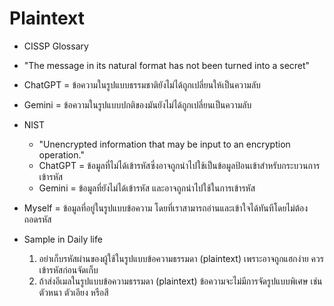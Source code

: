 # Plaintext
- CISSP Glossary
 - "The message in its natural format has not been turned into a secret"
 - ChatGPT = ข้อความในรูปแบบธรรมชาติยังไม่ได้ถูกเปลี่ยนให้เป็นความลับ 
 - Gemini = ข้อความในรูปแบบปกติของมันยังไม่ได้ถูกเปลี่ยนเป็นความลับ

- NIST
  - "Unencrypted information that may be input to an encryption operation."
  - ChatGPT = ข้อมูลที่ไม่ได้เข้ารหัสซึ่งอาจถูกนำไปใช้เป็นข้อมูลป้อนเข้าสำหรับกระบวนการเข้ารหัส
  - Gemini = ข้อมูลที่ยังไม่ได้เข้ารหัส และอาจถูกนำไปใช้ในการเข้ารหัส 
 
- Myself = ข้อมูลที่อยู่ในรูปแบบข้อความ โดยที่เราสามารถอ่านและเข้าใจได้ทันทีโดยไม่ต้องถอดรหัส
- Sample in Daily life
  1. อย่าเก็บรหัสผ่านของผู้ใช้ในรูปแบบข้อความธรรมดา (plaintext) เพราะอาจถูกแฮกง่าย ควรเข้ารหัสก่อนจัดเก็บ
  2. ถ้าส่งอีเมลในรูปแบบข้อความธรรมดา (plaintext) ข้อความจะไม่มีการจัดรูปแบบพิเศษ เช่น ตัวหนา ตัวเอียง หรือสี
